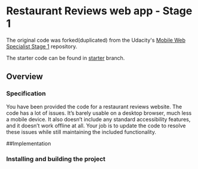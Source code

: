 # Restaurant Reviews web app - Stage 1 
The original code was forked(duplicated) from the Udacity's [Mobile Web Specialist Stage 1](https://github.com/udacity/mws-restaurant-stage-1) repository.  

The starter code can be found in [starter](https://github.com/anastyn/restaurant-reviews-app/tree/starter) branch.

## Overview
### Specification

You have been provided the code for a restaurant reviews website. The code has a lot of issues. It’s barely usable on a desktop browser, much less a mobile device. It also doesn’t include any standard accessibility features, and it doesn’t work offline at all. Your job is to update the code to resolve these issues while still maintaining the included functionality. 

##Implementation
### Installing and building the project


